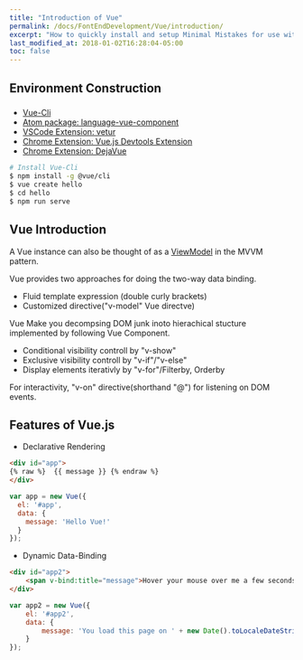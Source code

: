 ```yaml
---
title: "Introduction of Vue"
permalink: /docs/FontEndDevelopment/Vue/introduction/
excerpt: "How to quickly install and setup Minimal Mistakes for use with GitHub Pages."
last_modified_at: 2018-01-02T16:28:04-05:00
toc: false
---
```


## Environment Construction

###

* [Vue-Cli](https://github.com/vuejs/vue-cli)
* [Atom package: language-vue-component ](https://atom.io/packages/language-vue-component)
* [VSCode Extension: vetur](https://marketplace.visualstudio.com/items?itemName=octref.vetur)
* [Chrome Extension: Vue.js Devtools Extension](https://github.com/vuejs/vue-devtools)
* [Chrome Extension: DejaVue](http://dejavue.co/)


```bash
# Install Vue-Cli
$ npm install -g @vue/cli
$ vue create hello
$ cd hello
$ npm run serve
```

## Vue Introduction

A Vue instance can also be thought of as a [ViewModel](https://en.wikipedia.org/wiki/Model%E2%80%93view%E2%80%93viewmodel) in the MVVM pattern.

Vue provides two approaches for doing the two-way data binding.

* Fluid template expression (double curly brackets)
* Customized directive("v-model" Vue directve)

Vue Make you decompsing DOM junk inoto hierachical stucture implemented by following Vue Component.

* Conditional visibility controll by "v-show"
* Exclusive visibility controll by "v-if"/"v-else"
* Display elements iterativly by "v-for"/Filterby, Orderby

For interactivity, "v-on" directive(shorthand "@") for listening on DOM events.

## Features of Vue.js

* Declarative Rendering

``` html
<div id="app">
{% raw %}  {{ message }} {% endraw %}
</div>
```

``` javascript
var app = new Vue({
  el: '#app',
  data: {
    message: 'Hello Vue!'
  }
});
```

* Dynamic Data-Binding

~~~ html
<div id="app2">
    <span v-bind:title="message">Hover your mouse over me a few seconds.</span>
</div>
~~~


``` javascript
var app2 = new Vue({
    el: '#app2',
    data: {
        message: 'You load this page on ' + new Date().toLocaleDateString()
    }
});

```
